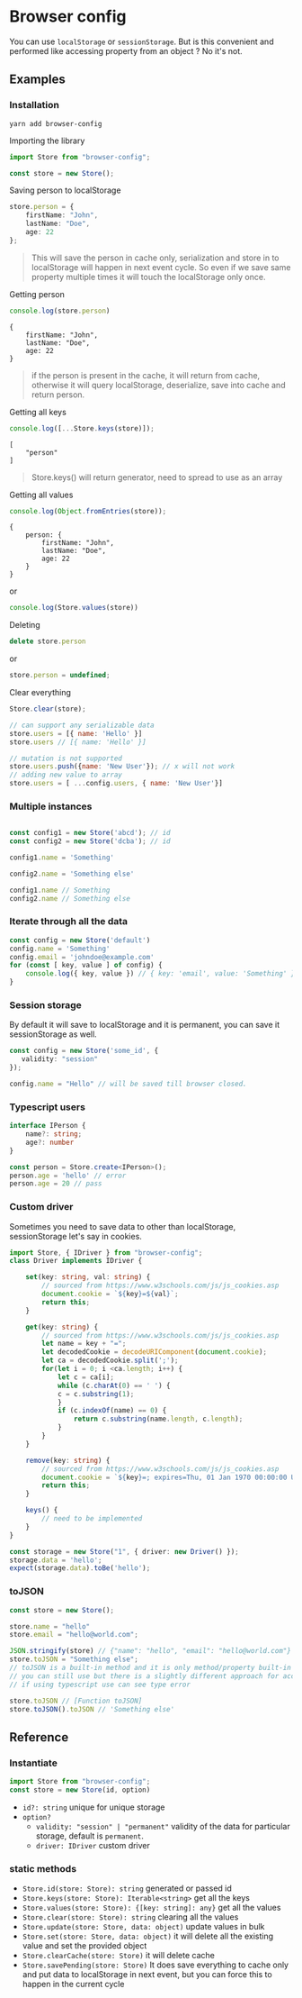 # Browser config

You can use `localStorage` or `sessionStorage`. But is this convenient and performed like accessing property from an object ? No it's not.


## Examples

### Installation

    yarn add browser-config

Importing the library

```js
import Store from "browser-config";
```

```ts
const store = new Store();
```
Saving person to localStorage
```ts
store.person = {
    firstName: "John",
    lastName: "Doe",
    age: 22
};
```
> This will save the person in cache only, serialization and store in to localStorage will happen in next event cycle.
> So even if we save same property multiple times it will touch the localStorage only once.

Getting person
```ts
console.log(store.person)
```
    {
        firstName: "John",
        lastName: "Doe",
        age: 22
    }
> if the person is present in the cache, it will return from cache, otherwise it will query localStorage, deserialize, save into cache and return person.

Getting all keys

```ts
console.log([...Store.keys(store)]);
```
    [
        "person"
    ]

> Store.keys() will return generator, need to spread to use as an array

Getting all values

```ts
console.log(Object.fromEntries(store));
```
    {
        person: {
            firstName: "John",
            lastName: "Doe",
            age: 22
        }
    }

or
```ts
console.log(Store.values(store))
```

Deleting

```ts
delete store.person
```
or

```ts
store.person = undefined;
```

Clear everything

```ts
Store.clear(store);
```

```js
// can support any serializable data
store.users = [{ name: 'Hello' }]
store.users // [{ name: 'Hello' }]

// mutation is not supported
store.users.push({name: 'New User'}); // x will not work
// adding new value to array
store.users = [ ...config.users, { name: 'New User'}]
```

### Multiple instances

```js

const config1 = new Store('abcd'); // id
const config2 = new Store('dcba'); // id

config1.name = 'Something'

config2.name = 'Something else'

config1.name // Something
config2.name // Something else
```

### Iterate through all the data
```js
const config = new Store('default')
config.name = 'Something'
config.email = 'johndoe@example.com'
for (const [ key, value ] of config) {
    console.log({ key, value }) // { key: 'email', value: 'Something' } and so on...
}
```

### Session storage
By default it will save to localStorage and it is permanent, you can save it sessionStorage as well.

```ts
const config = new Store('some_id', {
   validity: "session"
});

config.name = "Hello" // will be saved till browser closed.
```

### Typescript users
```ts
interface IPerson {
    name?: string;
    age?: number
}

const person = Store.create<IPerson>();
person.age = 'hello' // error
person.age = 20 // pass
```

### Custom driver
Sometimes you need to save data to other than localStorage, sessionStorage let's say in cookies.

```ts
import Store, { IDriver } from "browser-config";
class Driver implements IDriver {

    set(key: string, val: string) {
        // sourced from https://www.w3schools.com/js/js_cookies.asp
        document.cookie = `${key}=${val}`;
        return this;
    }

    get(key: string) {
        // sourced from https://www.w3schools.com/js/js_cookies.asp
        let name = key + "=";
        let decodedCookie = decodeURIComponent(document.cookie);
        let ca = decodedCookie.split(';');
        for(let i = 0; i <ca.length; i++) {
            let c = ca[i];
            while (c.charAt(0) == ' ') {
            c = c.substring(1);
            }
            if (c.indexOf(name) == 0) {
                return c.substring(name.length, c.length);
            }
        }
    }

    remove(key: string) {
        // sourced from https://www.w3schools.com/js/js_cookies.asp
        document.cookie = `${key}=; expires=Thu, 01 Jan 1970 00:00:00 UTC; path=/;`;
        return this;
    }

    keys() {
        // need to be implemented
    }
}

const storage = new Store("1", { driver: new Driver() });
storage.data = 'hello';
expect(storage.data).toBe('hello');
```

### toJSON

```ts
const store = new Store();

store.name = "hello"
store.email = "hello@world.com";

JSON.stringify(store) // {"name": "hello", "email": "hello@world.com"}
store.toJSON = "Something else";
// toJSON is a built-in method and it is only method/property built-in it doesn't mean you can't store this as a property.
// you can still use but there is a slightly different approach for accessing the value
// if using typescript use can see type error

store.toJSON // [Function toJSON]
store.toJSON().toJSON // 'Something else'
```

## Reference

### Instantiate

```ts
import Store from "browser-config";
const store = new Store(id, option)
```
* `id?: string` unique for unique storage
*  `option?`
    * `validity: "session" | "permanent"` validity of the data for particular storage, default is `permanent`.
    * `driver: IDriver` custom driver


### static methods
* `Store.id(store: Store): string` generated or passed id
* `Store.keys(store: Store): Iterable<string>` get all the keys
* `Store.values(store: Store): {[key: string]: any}` get all the values
* `Store.clear(store: Store): string` clearing all the values
* `Store.update(store: Store, data: object)` update values in bulk
* `Store.set(store: Store, data: object)` it will delete all the existing value and set the provided object
* `Store.clearCache(store: Store)` it will delete cache
* `Store.savePending(store: Store)` It does save everything to cache only and put data to localStorage in next event, but you can force this to happen in the current cycle

